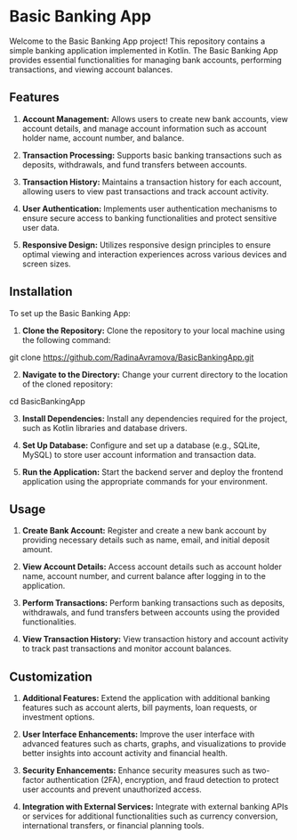 # Basic Banking App 
Welcome to the Basic Banking App project! This repository contains a simple banking application implemented in Kotlin. The Basic Banking App provides essential functionalities for managing bank accounts, performing transactions, and viewing account balances.

## Features
1. **Account Management:** Allows users to create new bank accounts, view account details, and manage account information such as account holder name, account number, and balance.

2. **Transaction Processing:** Supports basic banking transactions such as deposits, withdrawals, and fund transfers between accounts.

3. **Transaction History:** Maintains a transaction history for each account, allowing users to view past transactions and track account activity.

4. **User Authentication:** Implements user authentication mechanisms to ensure secure access to banking functionalities and protect sensitive user data.

5. **Responsive Design:** Utilizes responsive design principles to ensure optimal viewing and interaction experiences across various devices and screen sizes.

## Installation
To set up the Basic Banking App:

1. **Clone the Repository:** Clone the repository to your local machine using the following command:

git clone https://github.com/RadinaAvramova/BasicBankingApp.git

2. **Navigate to the Directory:** Change your current directory to the location of the cloned repository:

cd BasicBankingApp

3. **Install Dependencies:** Install any dependencies required for the project, such as Kotlin libraries and database drivers.

4. **Set Up Database:** Configure and set up a database (e.g., SQLite, MySQL) to store user account information and transaction data.

5. **Run the Application:** Start the backend server and deploy the frontend application using the appropriate commands for your environment.

## Usage
1. **Create Bank Account:** Register and create a new bank account by providing necessary details such as name, email, and initial deposit amount.

2. **View Account Details:** Access account details such as account holder name, account number, and current balance after logging in to the application.

3. **Perform Transactions:** Perform banking transactions such as deposits, withdrawals, and fund transfers between accounts using the provided functionalities.

4. **View Transaction History:** View transaction history and account activity to track past transactions and monitor account balances.

## Customization
1. **Additional Features:** Extend the application with additional banking features such as account alerts, bill payments, loan requests, or investment options.

2. **User Interface Enhancements:** Improve the user interface with advanced features such as charts, graphs, and visualizations to provide better insights into account activity and financial health.

3. **Security Enhancements:** Enhance security measures such as two-factor authentication (2FA), encryption, and fraud detection to protect user accounts and prevent unauthorized access.

4. **Integration with External Services:** Integrate with external banking APIs or services for additional functionalities such as currency conversion, international transfers, or financial planning tools.
